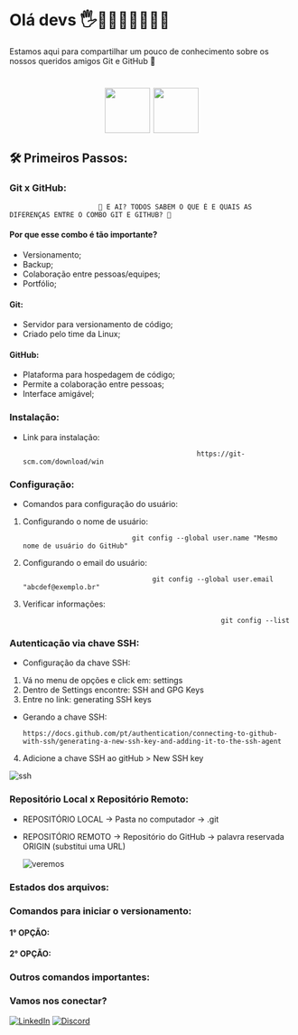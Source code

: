 # Olá devs 🖐👩🏽‍💻👨🏽‍💻✨

Estamos aqui para compartilhar um pouco de conhecimento sobre os nossos queridos amigos Git e GitHub 🤩

</div align="middle">
<h1 align="center">

<img align="middle" src="https://cdn.jsdelivr.net/gh/devicons/devicon/icons/git/git-original.svg" width="80" height="80"/> <img align="middle" src="https://cdn.jsdelivr.net/gh/devicons/devicon/icons/github/github-original.svg" width="80" height="80"/> 

</h1>
</div>

## 🛠️ Primeiros Passos: 
### Git x GitHub:
 
                          🤔 E AI? TODOS SABEM O QUE É E QUAIS AS DIFERENÇAS ENTRE O COMBO GIT E GITHUB? 🤔 

  #### Por que esse combo é tão importante?
  * Versionamento;
  * Backup;
  * Colaboração entre pessoas/equipes;
  * Portfólio;
      
  #### Git:
  * Servidor para versionamento de código;
  * Criado pelo time da Linux;
  
  #### GitHub:
  * Plataforma para hospedagem de código;
  * Permite a colaboração entre pessoas;
  * Interface amigável;
  
### Instalação:
* Link para instalação:

                                                 https://git-scm.com/download/win
  
### Configuração:
* Comandos para configuração do usuário:
  
1) Configurando o nome de usuário:
   
                                  git config --global user.name "Mesmo nome de usuário do GitHub"
    
3) Configurando o email do usuário:
   
                                       git config --global user.email "abcdef@exemplo.br"
   
5) Verificar informações:
   
                                                        git config --list
   
### Autenticação via chave SSH:
* Configuração da chave SSH:

1) Vá no menu de opções e click em: settings
2) Dentro de Settings encontre: SSH and GPG Keys
3) Entre no link: generating SSH keys
* Gerando a chave SSH:

      https://docs.github.com/pt/authentication/connecting-to-github-with-ssh/generating-a-new-ssh-key-and-adding-it-to-the-ssh-agent
  
4) Adicione a chave SSH ao gitHub > New SSH key
     
![ssh](https://github.com/DanielaXavier1995/git-github-fap-softex/assets/116307469/548beeec-c0bf-4aaf-a41d-29c05736f10f)

### Repositório Local x Repositório Remoto:

* REPOSITÓRIO LOCAL -> Pasta no computador -> .git
* REPOSITÓRIO REMOTO -> Repositório do GitHub -> palavra reservada ORIGIN (substitui uma URL)

  ![veremos](https://github.com/DanielaXavier1995/git-github-fap-softex/assets/116307469/4fd2824e-0863-4dd8-9a4b-1a1898e8cbd0)


### Estados dos arquivos:
### Comandos para iniciar o versionamento:
   #### 1° OPÇÃO:
   #### 2° OPÇÃO:
### Outros comandos importantes:
### Vamos nos conectar?
[![LinkedIn](https://img.shields.io/badge/LinkedIn-000?style=for-the-badge&logo=linkedin&logoColor=0E76A8)](https://www.linkedin.com/in/dani-xavier/)
[![Discord](https://img.shields.io/badge/Discord-000?style=for-the-badge&logo=discord)](https://www.discord.com/in/DanielaXavier#0328/)
   



